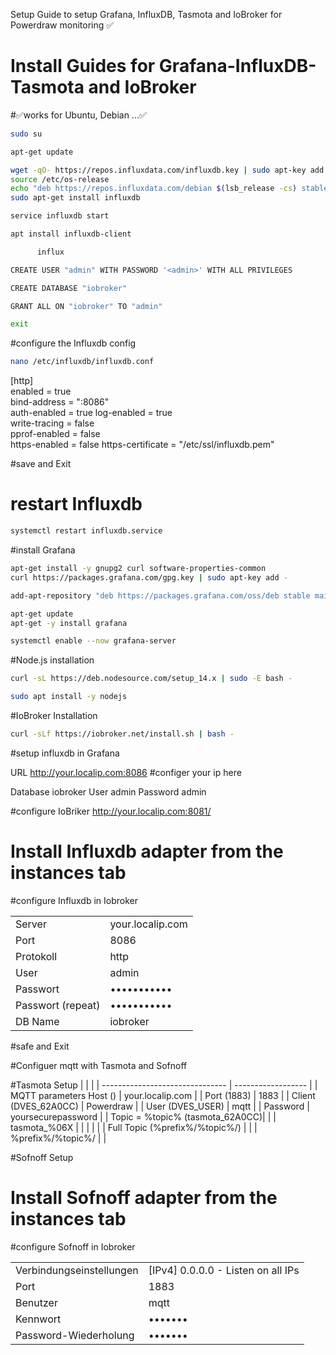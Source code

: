
Setup Guide to setup Grafana, InfluxDB, Tasmota and IoBroker for Powerdraw monitoring
✅
# Install Guides for Grafana-InfluxDB-Tasmota and IoBroker



 #✅works for Ubuntu, Debian ...✅
 
```bash
sudo su
```

```bash
apt-get update
```

```bash
wget -qO- https://repos.influxdata.com/influxdb.key | sudo apt-key add -
source /etc/os-release
echo "deb https://repos.influxdata.com/debian $(lsb_release -cs) stable" | sudo tee /etc/apt/sources.list.d/influxdb.list
sudo apt-get install influxdb
```

```bash
service influxdb start
```

```bash
apt install influxdb-client
```

```bash
      influx
```

```bash
CREATE USER "admin" WITH PASSWORD '<admin>' WITH ALL PRIVILEGES
```

```bash
CREATE DATABASE "iobroker"
```

```bash
GRANT ALL ON "iobroker" TO "admin"
```

```bash
exit
```


#configure the Influxdb config

```bash
nano /etc/influxdb/influxdb.conf
```

[http]  
 enabled = true  
 bind-address = ":8086"  
 auth-enabled = true
 log-enabled = true  
 write-tracing = false  
 pprof-enabled = false  
 https-enabled = false
 https-certificate = "/etc/ssl/influxdb.pem"  

 #save and Exit

 # restart Influxdb
 
```bash
systemctl restart influxdb.service
``` 



#install Grafana

```bash
apt-get install -y gnupg2 curl software-properties-common
curl https://packages.grafana.com/gpg.key | sudo apt-key add -
``` 

```bash
add-apt-repository "deb https://packages.grafana.com/oss/deb stable main"
``` 

```bash
apt-get update
apt-get -y install grafana
``` 

```bash
systemctl enable --now grafana-server
``` 




#Node.js installation

```bash
curl -sL https://deb.nodesource.com/setup_14.x | sudo -E bash -
```

```bash
sudo apt install -y nodejs
```


#IoBroker Installation

```bash
curl -sLf https://iobroker.net/install.sh | bash -
```



#setup influxdb in Grafana 

URL http://your.localip.com:8086 #configer your ip here

Database iobroker
User admin
Password admin


#configure IoBriker
http://your.localip.com:8081/

# Install Influxdb adapter from the instances tab
#configure Influxdb in Iobroker

 |                    |                    |
| ----------------   | ------------------ |
| Server             | your.localip.com   |
| Port               | 8086               |
| Protokoll          | http               |
| User               | admin              |
| Passwort           | •••••••••••        |
| Passwort (repeat)  | •••••••••••        |
| DB Name            | iobroker           |


#safe and Exit

#Configuer mqtt with Tasmota and Sofnoff

#Tasmota Setup
 |                                 |                    |
| ------------------------------- | ------------------ |
| MQTT parameters Host ()         | your.localip.com   |
| Port (1883)                     | 1883               |
| Client (DVES_62A0CC)            | Powerdraw          |
| User (DVES_USER)                | mqtt               |
| Password                        | yoursecurepassword |
| Topic = %topic% (tasmota_62A0CC)|                    |
| tasmota_%06X                    |                    |
|                                 |                    |
| Full Topic (%prefix%/%topic%/)  |                    |
| %prefix%/%topic%/               |                    |



#Sofnoff Setup 

# Install Sofnoff adapter from the instances tab
#configure Sofnoff in Iobroker


 |                                 |                                      |
| ------------------------------- | ------------------------------------ |
| Verbindungseinstellungen        | [IPv4] 0.0.0.0 - Listen on all IPs   |
| Port                            | 1883                                 |
| Benutzer                        | mqtt                                 |
| Kennwort                        | •••••••                              |
| Password-Wiederholung           | •••••••                              |

 

